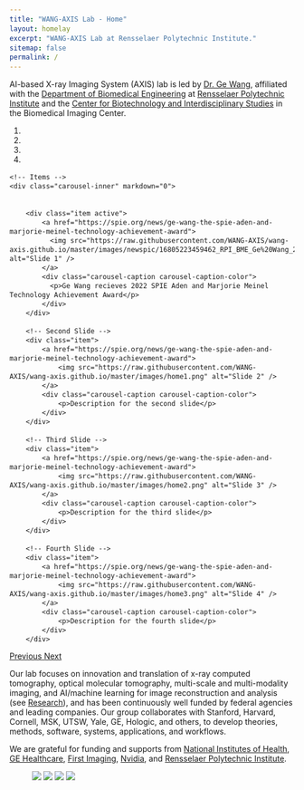 ```yaml
---
title: "WANG-AXIS Lab - Home"
layout: homelay
excerpt: "WANG-AXIS Lab at Rensselaer Polytechnic Institute."
sitemap: false
permalink: /
---
```


AI-based X-ray Imaging System (AXIS) lab is led by [Dr. Ge Wang](https://www.linkedin.com/in/ge-wang-axis/), affiliated with the [Department of Biomedical Engineering](http://bme.rpi.edu/) at [Rensselaer Polytechnic Institute](http://www.rpi.edu/) and the [Center for Biotechnology and Interdisciplinary Studies](http://biotech.rpi.edu/) in the Biomedical Imaging Center. 



<div markdown="0" id="carousel" class="carousel slide" data-ride="carousel" data-interval="2500" data-pause="hover" >
    <!-- Menu -->
    <ol class="carousel-indicators">
        <li data-target="#carousel" data-slide-to="0" class="active"></li>
        <li data-target="#carousel" data-slide-to="1"></li>
        <li data-target="#carousel" data-slide-to="2"></li>
        <li data-target="#carousel" data-slide-to="3"></li>
    </ol>

    <!-- Items -->
    <div class="carousel-inner" markdown="0">

        
        <div class="item active">
            <a href="https://spie.org/news/ge-wang-the-spie-aden-and-marjorie-meinel-technology-achievement-award">
              <img src="https://raw.githubusercontent.com/WANG-AXIS/wang-axis.github.io/master/images/newspic/16805223459462_RPI_BME_Ge%20Wang_20221024_1.png" alt="Slide 1" />
            </a>
            <div class="carousel-caption carousel-caption-color">
              <p>Ge Wang recieves 2022 SPIE Aden and Marjorie Meinel Technology Achievement Award</p>
            </div>
        </div>

        <!-- Second Slide -->
        <div class="item">
            <a href="https://spie.org/news/ge-wang-the-spie-aden-and-marjorie-meinel-technology-achievement-award">
                <img src="https://raw.githubusercontent.com/WANG-AXIS/wang-axis.github.io/master/images/home1.png" alt="Slide 2" />
            </a>
            <div class="carousel-caption carousel-caption-color">
                <p>Description for the second slide</p>
            </div>
        </div>

        <!-- Third Slide -->
        <div class="item">
            <a href="https://spie.org/news/ge-wang-the-spie-aden-and-marjorie-meinel-technology-achievement-award">
                <img src="https://raw.githubusercontent.com/WANG-AXIS/wang-axis.github.io/master/images/home2.png" alt="Slide 3" />
            </a>
            <div class="carousel-caption carousel-caption-color">
                <p>Description for the third slide</p>
            </div>
        </div>

        <!-- Fourth Slide -->
        <div class="item">
            <a href="https://spie.org/news/ge-wang-the-spie-aden-and-marjorie-meinel-technology-achievement-award">
                <img src="https://raw.githubusercontent.com/WANG-AXIS/wang-axis.github.io/master/images/home3.png" alt="Slide 4" />
            </a>
            <div class="carousel-caption carousel-caption-color">
                <p>Description for the fourth slide</p>
            </div>
        </div>
  </div>
  <a class="left carousel-control" href="#carousel" role="button" data-slide="prev">
    <span class="glyphicon glyphicon-chevron-left" aria-hidden="true"></span>
    <span class="sr-only">Previous</span>
  </a>
  <a class="right carousel-control" href="#carousel" role="button" data-slide="next">
    <span class="glyphicon glyphicon-chevron-right" aria-hidden="true"></span>
    <span class="sr-only">Next</span>
  </a>
</div>


Our lab focuses on innovation and translation of x-ray computed tomography, optical molecular tomography, multi-scale and multi-modality imaging, and AI/machine learning for image reconstruction and analysis (see [Research](research)), and has been continuously well funded by federal agencies and leading companies. Our group collaborates with Stanford, Harvard, Cornell, MSK, UTSW, Yale, GE, Hologic, and others, to develop theories, methods, software, systems, applications, and workflows.



We are grateful for funding and supports from [National Institutes of Health](https://www.nih.gov/), [GE Healthcare](https://www.gehealthcare.com/), [First Imaging](http://www.first-imaging.com/), [Nvidia](https://www.nvidia.com/en-us/), and [Rensselaer Polytechnic Institute](https://www.rpi.edu).



<figure class="fourth">
  <img src="{{ site.url }}{{ site.baseurl }}/images/logopic/logo-nih.jpg" style="width: 110px">
  <img src="{{ site.url }}{{ site.baseurl }}/images/logopic/logo-ge-hc.png" style="width: 200px">
  <img src="{{ site.url }}{{ site.baseurl }}/images/logopic/logo-nvidia.png" style="width: 80px">
  <img src="{{ site.url }}{{ site.baseurl }}/images/logopic/logo-rpi.jpg" style="width: 180px">
</figure>
